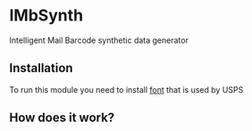 # IMbSynth

Intelligent Mail Barcode synthetic data generator

## Installation
To run this module you need to install [font](https://postalpro.usps.com/IMbFontDownload-presentation) that is used by USPS

## How does it work?
